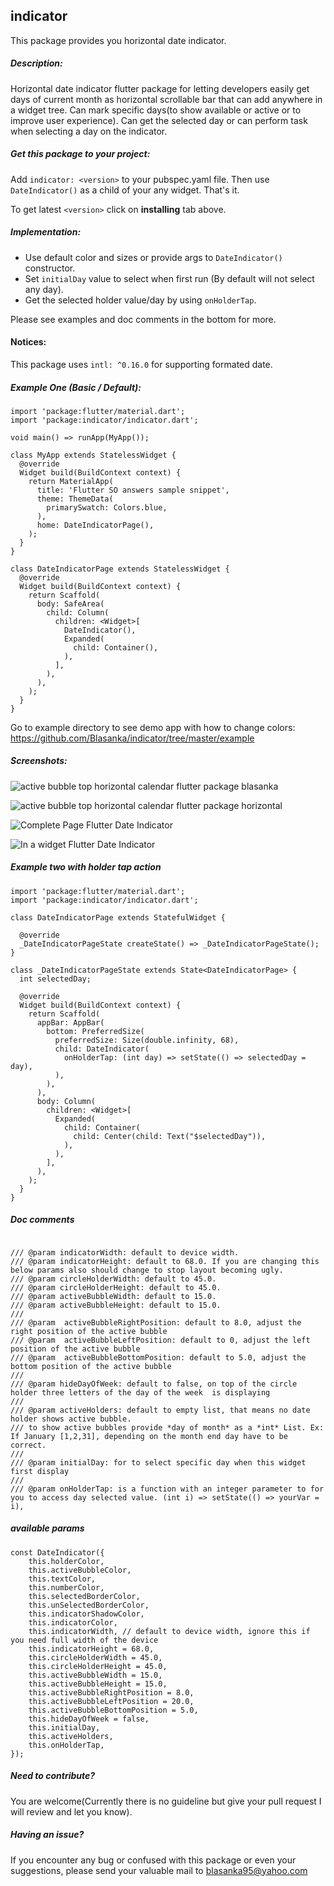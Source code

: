 ## indicator

This package provides you horizontal date indicator.

##### Description:

Horizontal date indicator flutter package for letting developers easily get days of current month as horizontal scrollable bar that can add anywhere in a widget tree. Can mark specific days(to show available or active or to improve user experience). Can get the selected day or can perform task when selecting a day on the indicator.

##### Get this package to your project:

Add `indicator: <version>` to your pubspec.yaml file.
Then use `DateIndicator()` as a child of your any widget.
That's it.

To get latest `<version>` click on **installing** tab above.

##### Implementation:

 - Use default color and sizes or provide args to `DateIndicator()` constructor.
 - Set `initialDay` value to select when first run (By default will not select any day).
 - Get the selected holder value/day by using `onHolderTap`.

Please see examples and doc comments in the bottom for more.

#### Notices:

This package uses `intl: ^0.16.0` for supporting formated date.

##### Example One (Basic / Default):

```
import 'package:flutter/material.dart';
import 'package:indicator/indicator.dart';

void main() => runApp(MyApp());

class MyApp extends StatelessWidget {
  @override
  Widget build(BuildContext context) {
    return MaterialApp(
      title: 'Flutter SO answers sample snippet',
      theme: ThemeData(
        primarySwatch: Colors.blue,
      ),
      home: DateIndicatorPage(),
    );
  }
}

class DateIndicatorPage extends StatelessWidget {
  @override
  Widget build(BuildContext context) {
    return Scaffold(
      body: SafeArea(
        child: Column(
          children: <Widget>[
            DateIndicator(),
            Expanded(
              child: Container(),
            ),
          ],
        ),
      ),
    );
  }
}
```

Go to example directory to see demo app with how to change colors:
https://github.com/Blasanka/indicator/tree/master/example

##### Screenshots:

![active bubble top horizontal calendar flutter package blasanka](https://raw.githubusercontent.com/Blasanka/indicator/master/active_bubble_top_horizontal_calendar_flutter_package_by_blasanka.png "active bubble top horizontal calendar flutter package blasanka")

![active bubble top horizontal calendar flutter package horizontal](https://raw.githubusercontent.com/Blasanka/indicator/master/active_bubble_top_horizontal_calendar_flutter_package_horizontal.png "active bubble top horizontal calendar flutter package blasanka")

![Complete Page Flutter Date Indicator](https://raw.githubusercontent.com/Blasanka/indicator/master/Screenshot_2.png "Complete Page Flutter Date Indicator")

![In a widget Flutter Date Indicator](https://raw.githubusercontent.com/Blasanka/indicator/master/Screenshot_1.png "In a Widget Flutter Date Indicator")

##### Example two with holder tap action

```
import 'package:flutter/material.dart';
import 'package:indicator/indicator.dart';

class DateIndicatorPage extends StatefulWidget {

  @override
  _DateIndicatorPageState createState() => _DateIndicatorPageState();
}

class _DateIndicatorPageState extends State<DateIndicatorPage> {
  int selectedDay;

  @override
  Widget build(BuildContext context) {
    return Scaffold(
      appBar: AppBar(
        bottom: PreferredSize(
          preferredSize: Size(double.infinity, 68),
          child: DateIndicator(
            onHolderTap: (int day) => setState(() => selectedDay = day),
          ),
        ),
      ),
      body: Column(
        children: <Widget>[
          Expanded(
            child: Container(
              child: Center(child: Text("$selectedDay")),
            ),
          ),
        ],
      ),
    );
  }
}
```

##### Doc comments

```

/// @param indicatorWidth: default to device width.
/// @param indicatorHeight: default to 68.0. If you are changing this below params also should change to stop layout becoming ugly.
/// @param circleHolderWidth: default to 45.0.
/// @param circleHolderHeight: default to 45.0.
/// @param activeBubbleWidth: default to 15.0.
/// @param activeBubbleHeight: default to 15.0.
///
/// @param  activeBubbleRightPosition: default to 8.0, adjust the right position of the active bubble
/// @param  activeBubbleLeftPosition: default to 0, adjust the left position of the active bubble
/// @param  activeBubbleBottomPosition: default to 5.0, adjust the bottom position of the active bubble
///
/// @param hideDayOfWeek: default to false, on top of the circle holder three letters of the day of the week  is displaying
///
/// @param activeHolders: default to empty list, that means no date holder shows active bubble.
/// to show active bubbles provide *day of month* as a *int* List. Ex: If January [1,2,31], depending on the month end day have to be correct.
///
/// @param initialDay: for to select specific day when this widget first display
///
/// @param onHolderTap: is a function with an integer parameter to for you to access day selected value. (int i) => setState(() => yourVar = i),
```

##### available params

```
const DateIndicator({
    this.holderColor,
    this.activeBubbleColor,
    this.textColor,
    this.numberColor,
    this.selectedBorderColor,
    this.unSelectedBorderColor,
    this.indicatorShadowColor,
    this.indicatorColor,
    this.indicatorWidth, // default to device width, ignore this if you need full width of the device
    this.indicatorHeight = 68.0,
    this.circleHolderWidth = 45.0,
    this.circleHolderHeight = 45.0,
    this.activeBubbleWidth = 15.0,
    this.activeBubbleHeight = 15.0,
    this.activeBubbleRightPosition = 8.0,
    this.activeBubbleLeftPosition = 20.0,
    this.activeBubbleBottomPosition = 5.0,
    this.hideDayOfWeek = false,
    this.initialDay,
    this.activeHolders,
    this.onHolderTap,
});
```

##### Need to contribute?

You are welcome(Currently there is no guideline but give your pull request I will review and let you know). 

##### Having an issue?

If you encounter any bug or confused with this package or even your suggestions, please send your valuable mail to blasanka95@yahoo.com